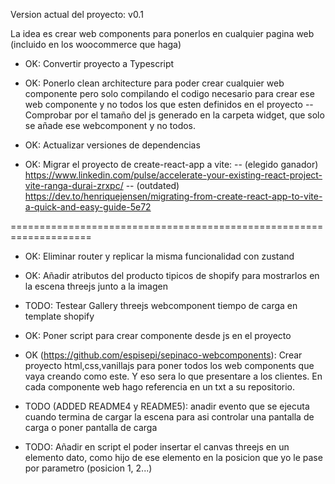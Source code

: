 
Version actual del proyecto: v0.1

La idea es crear web components para ponerlos en cualquier pagina web (incluido en los woocommerce que haga)


 - OK: Convertir proyecto a Typescript

 - OK: Ponerlo clean architecture para poder crear cualquier web componente pero solo compilando el codigo necesario para crear ese web componente y no todos los que esten definidos en el proyecto
   -- Comprobar por el tamaño del js generado en la carpeta widget, que solo se añade ese webcomponent y no todos.

- OK: Actualizar versiones de dependencias

- OK: Migrar el proyecto de create-react-app a vite: 
  -- (elegido ganador) https://www.linkedin.com/pulse/accelerate-your-existing-react-project-vite-ranga-durai-zrxpc/
  -- (outdated) https://dev.to/henriquejensen/migrating-from-create-react-app-to-vite-a-quick-and-easy-guide-5e72


====================================================================

 - OK: Eliminar router y replicar la misma funcionalidad con zustand
 - OK: Añadir atributos del producto tipicos de shopify para mostrarlos en la escena threejs junto a la imagen
 - TODO: Testear Gallery threejs webcomponent tiempo de carga en template shopify
 - OK: Poner script para crear componente desde js en el proyecto
 - OK (https://github.com/espisepi/sepinaco-webcomponents): Crear proyecto html,css,vanillajs para poner todos los web components que vaya creando como este. Y eso sera lo que presentare a los clientes. En cada componente web hago referencia en un txt a su repositorio.
 - TODO (ADDED README4 y README5): anadir evento que se ejecuta cuando termina de cargar la escena para asi controlar una pantalla de carga o poner pantalla de carga

 - TODO: Añadir en script el poder insertar el canvas threejs en un elemento dato, como hijo de ese elemento en la posicion que yo le pase por parametro (posicion 1, 2...)
